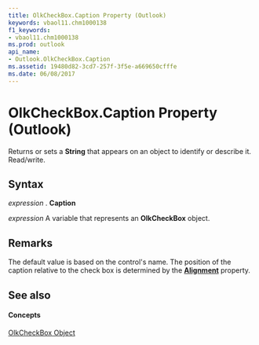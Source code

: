 ```yaml
---
title: OlkCheckBox.Caption Property (Outlook)
keywords: vbaol11.chm1000138
f1_keywords:
- vbaol11.chm1000138
ms.prod: outlook
api_name:
- Outlook.OlkCheckBox.Caption
ms.assetid: 19480d82-3cd7-257f-3f5e-a669650cfffe
ms.date: 06/08/2017
---
```



# OlkCheckBox.Caption Property (Outlook)

Returns or sets a **String** that appears on an object to identify or describe it. Read/write.


## Syntax

 _expression_ . **Caption**

 _expression_ A variable that represents an **OlkCheckBox** object.


## Remarks

 The default value is based on the control's name. The position of the caption relative to the check box is determined by the **[Alignment](olkcheckbox-alignment-property-outlook.md)** property.


## See also


#### Concepts


[OlkCheckBox Object](olkcheckbox-object-outlook.md)

